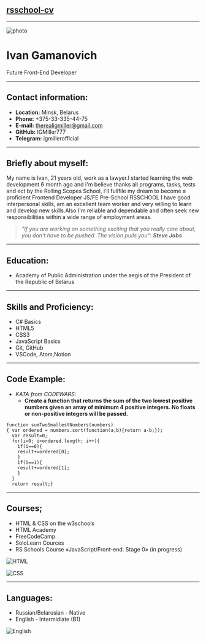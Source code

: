 ## [rsschool-cv](https://github.com/IGMiller777/rsschool-cv/ "")
*** 
![photo](/ph/ME1.jpg)
# Ivan Gamanovich
Future Front-End Developer
*** 
## Contact information:
* __Location:__ Minsk, Belarus
* __Phone:__ +375-33-335-44-75
* __E-mail:__ therealigmiller@gmail.com
* __GitHub:__ IGMiller777
* __Telegram:__ igmillerofficial
***
## Briefly about myself:
My name is Ivan, 21 years old, work as a lawyer.I started learning the web development 6 month ago and i'm believe thanks all programs, tasks, tests and ect by the Rolling Scopes School, i'll fullfile my dream to become a proficient Frontend Developer JS/FE Pre-School RSSCHOOL  I have good interpersonal skills, am an excellent team worker and very willing to learn and develop new skills.Also I'm reliable and dependable and often seek new responsibilities within a wide range of employment areas.
>_"If you are working on something exciting that you really care about, you don't have to be pushed. The vision pulls you"_: ___Steve Jobs___
***
## Education: 
* Academy of Public Administration under the aegis of the President of the Republic of Belarus
***
## Skills and Proficiency:
- C# Basics
- HTML5
- CSS3
- JavaScript Basics
- Git, GitHub
- VSCode, Atom,Notion
***
## Code Example:
* _KATA from CODEWARS:_
    - __Create a function that returns the sum of the two lowest positive numbers given an array of minimum 4 positive integers. No floats or non-positive integers will be passed.__
```
function sumTwoSmallestNumbers(numbers) 
{ var ordered = numbers.sort(function(a,b){return a-b;});
  var result=0;
  for(i=0; i<ordered.length; i++){
    if(i==0){
    result+=ordered[0];
    }
    if(i==1){
    result+=ordered[1];
    }
  }
  return result;}
```
***
## Courses; 
- HTML & CSS on the w3schools
- HTML Academy
- FreeCodeCamp 
- SoloLearn Cources
- RS Schools Course «JavaScript/Front-end. Stage 0» (in progress)

![HTML](/ph/html1.png) 



![CSS](/ph/css1.png)
***
## Languages: 
- Russian/Belarusian - Native
- English - Intermidiate (B1)

![English](/ph/ETCV.jpg) 
